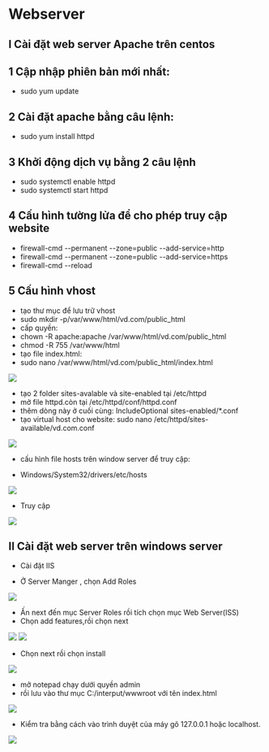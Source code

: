 # Webserver 
## I Cài đặt web server Apache trên centos
## 1 Cập nhập phiên bản mới nhất:
 + sudo yum update
## 2 Cài đặt apache bằng câu lệnh:
 + sudo yum install httpd
## 3 Khởi động dịch vụ bằng 2 câu lệnh
 + sudo systemctl enable httpd
 + sudo systemctl start httpd
 ## 4 Cấu hình tường lửa để cho phép truy cập website 
+ firewall-cmd --permanent --zone=public --add-service=http
+ firewall-cmd --permanent --zone=public --add-service=https
+ firewall-cmd --reload
## 5 Cấu hình vhost
+ tạo thư mục để lưu trữ vhost
+ sudo mkdir -p/var/www/html/vd.com/public_html
+ cấp quyền:
+ chown -R apache:apache /var/www/html/vd.com/public_html
+ chmod -R 755 /var/www/html
+ tạo file index.html:
+ sudo nano /var/www/html/vd.com/public_html/index.html

 <img src="img/5.PNG">

+ tạo 2 folder sites-avalable và site-enabled tại /etc/httpd
+ mở file httpd.còn tại /etc/httpd/conf/httpd.conf
+ thêm dòng này ở cuối cùng:
IncludeOptional sites-enabled/*.conf 
+ tạo virtual host cho website:
sudo nano /etc/httpd/sites-available/vd.com.conf

 <img src="img/4.PNG">

+ cấu hình file hosts trên window server để truy cập:
 - Windows/System32/drivers/etc/hosts

 <img src="img/6.PNG">
 
 - Truy cập 
<img src="img/8.PNG">

## II Cài đặt web server trên windows server
 + Cài đặt IIS
 - Ở Server Manger , chọn Add Roles
<img src="img/9.PNG">

- Ấn next đến mục Server Roles rồi tích chọn mục Web Server(ISS)
- Chọn add features,rồi chọn next

<img src="img/10.PNG">
<img src="img/11.PNG">

- Chọn next rồi chọn install
<img src="img/12.PNG">

- mở notepad chạy dưới quyền admin
- rồi lưu  vào thư mục C:/interput/wwwroot với tên index.html

<img src="img/13.PNG">

- Kiểm tra bằng cách vào trình duyệt của máy gõ 127.0.0.1 hoặc localhost.

<img src="img/14.PNG">




